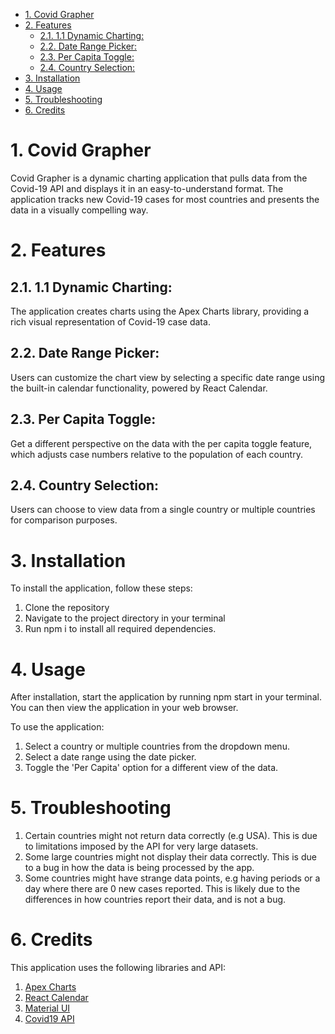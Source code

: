 - [1. Covid Grapher](#1-covid-grapher)
- [2. Features](#2-features)
  - [2.1. 1.1 Dynamic Charting:](#21-11-dynamic-charting)
  - [2.2. Date Range Picker:](#22-date-range-picker)
  - [2.3. Per Capita Toggle:](#23-per-capita-toggle)
  - [2.4. Country Selection:](#24-country-selection)
- [3. Installation](#3-installation)
- [4. Usage](#4-usage)
- [5. Troubleshooting](#5-troubleshooting)
- [6. Credits](#6-credits)

# 1. Covid Grapher

Covid Grapher is a dynamic charting application that pulls data from the
Covid-19 API and displays it in an easy-to-understand format. The application
tracks new Covid-19 cases for most countries and presents the data in a visually
compelling way.

# 2. Features

## 2.1. 1.1 Dynamic Charting:

The application creates charts using the Apex Charts library, providing a rich
visual representation of Covid-19 case data.

## 2.2. Date Range Picker:

Users can customize the chart view by selecting a specific date range using the
built-in calendar functionality, powered by React Calendar.

## 2.3. Per Capita Toggle:

Get a different perspective on the data with the per capita toggle feature,
which adjusts case numbers relative to the population of each country.

## 2.4. Country Selection:

Users can choose to view data from a single country or multiple countries for
comparison purposes.

# 3. Installation

To install the application, follow these steps:

1. Clone the repository
2. Navigate to the project directory in your terminal
3. Run npm i to install all required dependencies.

# 4. Usage

After installation, start the application by running npm start in your terminal.
You can then view the application in your web browser.

To use the application:

1. Select a country or multiple countries from the dropdown menu.
2. Select a date range using the date picker.
3. Toggle the 'Per Capita' option for a different view of the data.

# 5. Troubleshooting

1. Certain countries might not return data correctly (e.g USA). This is due to
   limitations imposed by the API for very large datasets.
2. Some large countries might not display their data correctly. This is due to a
   bug in how the data is being processed by the app.
3. Some countries might have strange data points, e.g having periods or a day
   where there are 0 new cases reported. This is likely due to the differences
   in how countries report their data, and is not a bug.

# 6. Credits

This application uses the following libraries and API:

1. [Apex Charts](https://apexcharts.com/)
2. [React Calendar](https://www.npmjs.com/package/react-calendar)
3. [Material UI](https://material-ui.com/)
4. [Covid19 API](https://covid19api.com/)
